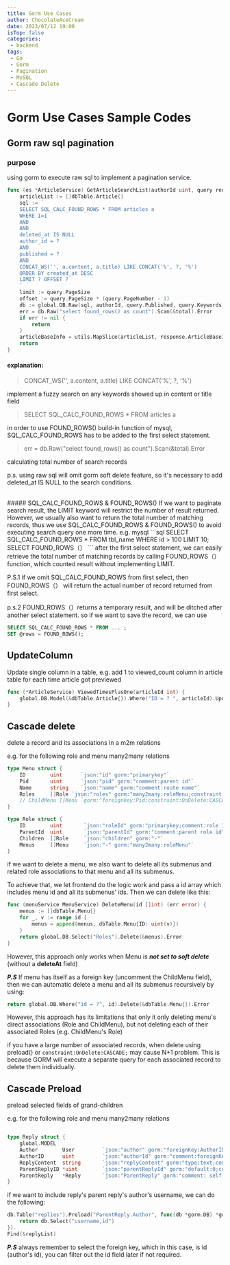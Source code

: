 ```yaml
---
title: Gorm Use Cases
author: ChocolateAceCream
date: 2023/07/12 19:00
isTop: false
categories:
 - backend
tags:
 - Go
 - Gorm
 - Pagination
 - MySQL
 - Cascade Delete
---
```

# Gorm Use Cases Sample Codes <Badge text="Gorm" type="warning" />
## Gorm raw sql pagination

### purpose
using gorm to execute raw sql to implement a pagination service.

```go
func (es *ArticleService) GetArticleSearchList(authorId uint, query request.ArticleSearchParma) (articleBaseInfo []response.ArticleBaseInfo, total int64, err error) {
	articleList := []dbTable.Article{}
	sql := `
	SELECT SQL_CALC_FOUND_ROWS * FROM articles a
	WHERE 1=1
	AND
	AND
	deleted_at IS NULL
	author_id = ?
	AND
	published = ?
	AND
	CONCAT_WS('', a.content, a.title) LIKE CONCAT('%', ?, '%')
	ORDER BY created_at DESC
	LIMIT ? OFFSET ?
	`
	limit := query.PageSize
	offset := query.PageSize * (query.PageNumber - 1)
	db := global.DB.Raw(sql, authorId, query.Published, query.Keywords, limit, offset).Scan(&articleList)
	err = db.Raw("select found_rows() as count").Scan(&total).Error
	if err != nil {
		return
	}
	articleBaseInfo = utils.MapSlice(articleList, response.ArticleBaseInfoFormatter)
	return
}
```
#### explanation:
>	CONCAT_WS('', a.content, a.title) LIKE CONCAT('%', ?, '%')

implement a fuzzy search on any keywords showed up in content or title field

> SELECT SQL_CALC_FOUND_ROWS * FROM articles a

in order to use FOUND_ROWS() build-in function of mysql, SQL_CALC_FOUND_ROWS has to be added to the first select statement.

> err = db.Raw("select found_rows() as count").Scan(&total).Error

calculating total number of search records

p.s.
using raw sql will omit gorm soft delete feature, so it's necessary to add 	deleted_at IS NULL to the search conditions.

<br>
##### SQL_CALC_FOUND_ROWS & FOUND_ROWS()
If we want to paginate search result, the LIMIT keyword will restrict the number of result returned. However, we usually also want to return the total number of matching records, thus we use SQL_CALC_FOUND_ROWS & FOUND_ROWS()  to avoid executing search query one more time.
e.g. mysql
```sql
SELECT SQL_CALC_FOUND_ROWS * FROM tbl_name WHERE id > 100 LIMIT 10;
SELECT FOUND_ROWS（）
```
after the first select statement, we can easily retrieve the total number of matching records by calling FOUND_ROWS（） function, which counted result without implementing LIMIT.

P.S.1
if we omit SQL_CALC_FOUND_ROWS from first select, then FOUND_ROWS（） will return the actual number of record returned from first select.

p.s.2
FOUND_ROWS（）returns a temporary result, and will be ditched after another select statement. so if we want to save the record, we can use
```sql
SELECT SQL_CALC_FOUND_ROWS * FROM ... ;
SET @rows = FOUND_ROWS();
```

## UpdateColumn
Update single column in a table, e.g. add 1 to viewed_count column in article table for each time article got previewed

```go
func (*ArticleService) ViewedTimesPlusOne(articleId int) {
	global.DB.Model(&dbTable.Article{}).Where("ID = ? ", articleId).UpdateColumn("viewed_times", gorm.Expr("viewed_times + ?", 1))
}
```

## Cascade delete
delete a record and its associations in a m2m relations

e.g.
for the following role and menu many2many relations

```go
type Menu struct {
	ID        uint      `json:"id" gorm:"primarykey"`
	Pid       uint      `json:"pid" gorm:"comment:parent id"`
	Name      string    `json:"name" gorm:"comment:route name"`
	Roles     []Role `json:"roles" gorm:"many2many:roleMenu;constraint:OnDelete:CASCADE;"`
	// ChildMenu []Menu `gorm:"foreignkey:Pid;constraint:OnDelete:CASCADE;"`
}

type Role struct {
	ID        uint       `json:"roleId" gorm:"primarykey;comment:role ID;size:90;"`
	ParentId  uint       `json:"parentId" gorm:"comment:parent role id" binding:"required"`
	Children  []Role     `json:"children" gorm:"-"`
	Menus     []Menu     `json:"-" gorm:"many2many:roleMenu"`
}
```
if we want to delete a menu, we also want to delete all its submenus and related role associations to that menu and all its submenus.

To achieve that, we let frontend do the logic work and pass a id array which includes menu id and all its submenus' ids. Then we can delete like this:

```go
func (menuService MenuService) DeleteMenu(id []int) (err error) {
	menus := []dbTable.Menu{}
	for _, v := range id {
		menus = append(menus, dbTable.Menu{ID: uint(v)})
	}
	return global.DB.Select("Roles").Delete(&menus).Error
}

```

However, this approach only works when Menu is ***not set to soft delete*** (without a **deleteAt** field)

***P.S***
If menu has itself as a foreign key (uncomment the ChildMenu field), then we can automatic delete a menu and all its submenus recursively by using:
```go
return global.DB.Where("id = ?", id).Delete(&dbTable.Menu{}).Error
```
However, this approach has its limitations that only it only deleting menu's direct associations (Role and ChildMenu), but not deleting each of their associated Roles (e.g. ChildMenu's Role)

if you have a large number of associated records, when delete using preload() or `constraint:OnDelete:CASCADE;` may cause N+1 problem. This is because GORM will execute a separate query for each associated record to delete them individually.

## Cascade Preload
preload selected fields of grand-children

e.g.
for the following role and menu many2many relations

```go

type Reply struct {
	global.MODEL
	Author        User         `json:"author" gorm:"foreignKey:AuthorID"`
	AuthorID      uint         `json:"authorId" gorm:"comment:foreignKey" binding:"required"`
	ReplyContent  string       `json:"replyContent" gorm:"type:text;comment: reply content of article comment" binding:"required"`
	ParentReplyID *uint        `json:"parentReplyId" gorm:"default:0;comment: parent reply id if exist, otherwise is 0" `
	ParentReply   *Reply       `json:"ParentReply" gorm:"comment: self-referential has one" `
}

```
if we want to include reply's parent reply's author's username, we can do the following:

```go
db.Table("replies").Preload("ParentReply.Author", func(db *gorm.DB) *gorm.DB {
	return db.Select("username,id")
}).
Find(&replyList)

```

***P.S***
always remember to select the foreign key, which in this case, is id (author's id), you can filter out the id field later if not required.
